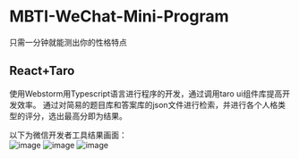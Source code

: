# MBTI-WeChat-Mini-Program
只需一分钟就能测出你的性格特点
## React+Taro ##
使用Webstorm用Typescript语言进行程序的开发，通过调用taro ui组件库提高开发效率。
通过对简易的题目库和答案库的json文件进行检索，并进行各个人格类型的评分，选出最高分即为结果。

以下为微信开发者工具结果画面：<br>
![image](https://github.com/user-attachments/assets/b86b09e8-ecc8-4cd8-93ed-01b687d591f1)
![image](https://github.com/user-attachments/assets/9c522109-f008-4b81-9a18-8cdcf84eb115)
![image](https://github.com/user-attachments/assets/d083be7a-f649-480c-8f17-30473386f5ad)
